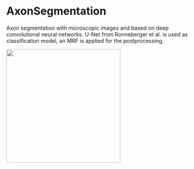 # AxonSegmentation 

Axon segmentation with microscopic images and based on deep convolutional neural networks.
U-Net from Ronneberger et al. is used as classification model, an MRF is applied for the postprocessing. 

<img src="https://github.com/vherman3/AxonSegmentation/blob/master/schema.png" width="300px" />
